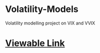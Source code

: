 # Volatility-Models
Volatility modelling project on VIX and VVIX

# [Viewable Link](https://bryceearner.github.io/Volatility-Models/)

